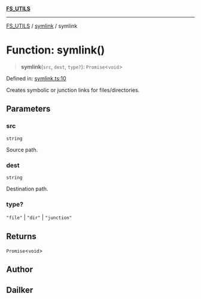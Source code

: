 [**FS_UTILS**](../../README.md)

***

[FS_UTILS](../../README.md) / [symlink](../README.md) / symlink

# Function: symlink()

> **symlink**(`src`, `dest`, `type?`): `Promise`\<`void`\>

Defined in: [symlink.ts:10](https://github.com/dailker/everyutil-js/blob/7799f3f003cb23f425be3f1c83c38483e2648188/src/fs/symlink.ts#L10)

Creates symbolic or junction links for files/directories.

## Parameters

### src

`string`

Source path.

### dest

`string`

Destination path.

### type?

`"file"` | `"dir"` | `"junction"`

## Returns

`Promise`\<`void`\>

## Author

## Dailker

